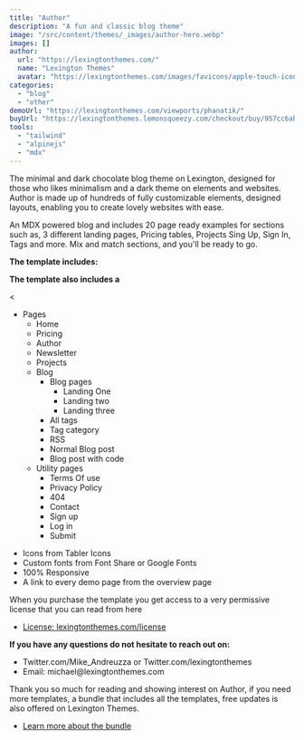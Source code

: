 ```yaml
---
title: "Author"
description: "A fun and classic blog theme"
image: "/src/content/themes/_images/author-hero.webp"
images: []
author:
  url: "https://lexingtonthemes.com/"
  name: "Lexington Themes"
  avatar: "https://lexingtonthemes.com/images/favicons/apple-touch-icon.png"
categories:
  - "blog"
  - "other"
demoUrl: "https://lexingtonthemes.com/viewports/phanatik/"
buyUrl: "https://lexingtonthemes.lemonsqueezy.com/checkout/buy/957cc6ab-7ae2-42f9-863a-ebcdebbfa855?aff_ref=nB1nx7ma"
tools:
  - "tailwind"
  - "alpinejs"
  - "mdx"
---
```


<p>
The minimal and dark chocolate blog theme on Lexington, designed for those who likes minimalism and a dark theme on elements and websites. Author is made up of hundreds of fully customizable elements, designed layouts, enabling you to create lovely websites with ease.

An MDX powered blog and includes 20 page ready examples for sections such as, 3 different landing pages, Pricing tables, Projects Sing Up, Sign In, Tags and more. Mix and match sections, and you'll be ready to go.

</p>
<p><strong>The template includes:</strong></p>

<p><strong>The template also includes a</strong></p>
<<ul>
  <li>Pages
    <ul>
      <li>Home</li>
      <li>Pricing</li>
      <li>Author</li>
      <li>Newsletter</li>
      <li>Projects</li>
      <li>Blog
        <ul>
          <li>Blog pages
            <ul>
              <li>Landing One</li>
              <li>Landing two</li>
              <li>Landing three</li>
            </ul>
          </li>
          <li>All tags</li>
          <li>Tag category</li>
          <li>RSS</li>
          <li>Normal Blog post</li>
          <li>Blog post with code</li>
        </ul>
      </li>
      <li>Utility pages
        <ul>
          <li>Terms Of use</li>
          <li>Privacy Policy</li>
          <li>404</li>
          <li>Contact</li>
          <li>Sign up</li>
          <li>Log in</li>
          <li>Submit</li>
        </ul>
      </li>
    </ul>
  </li>
</ul>
<ul>

  <li>Icons from Tabler Icons</li>
  <li>Custom fonts from Font Share or Google Fonts</li>
  <li>100%&nbsp;Responsive</li>
  <li>A link to every demo page from the overview page</li>
</ul>
<p>When you purchase the template you get access to a very permissive license that you can read from here</p>
<ul>
  <li><a href="https://lexingtonthemes.com/license/" rel="noopener noreferrer" target="_blank">License: lexingtonthemes.com/license</a></li>
</ul>
<p><strong>If you have any questions do not hesitate to reach out on:</strong></p>
<ul>
  <li>Twitter.com/Mike_Andreuzza or&nbsp;Twitter.com/lexingtonthemes</li>
  <li>Email: michael@lexingtonthemes.com</li>
</ul>
<p>Thank you so much for reading and showing interest on Author, if you need more templates, a bundle that includes all the templates, free updates is also offered on Lexington Themes.&nbsp;</p>
<ul>
  <li><a href="https://lexingtonthemes.com/pricing/" rel="noopener noreferrer" target="_blank">Learn more about the bundle</a></li>
</ul>
